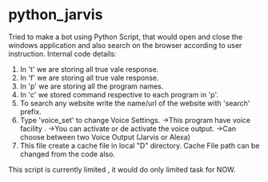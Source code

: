 # python_jarvis
Tried to make a bot using Python Script, that would open and close the windows application and also search on the browser according to user instruction.
Internal code details:
1. In 't' we are storing all true vale response.
2. In 'f' we are storing all true vale response.
3. In 'p' we are storing all the program names.
4. In 'c' we stored command respective to each program in 'p'.
5. To search any website write the name/url of the website with 'search' prefix.
6. Type 'voice_set' to change Voice Settings.
  ->This program have voice facility .
  ->You can activate or de activate the voice output.
  ->Can choose between two Voice Output (Jarvis or Alexa)
 7. This file create a cache file in local "D" directory.
 Cache File path can be changed from the code also.

This script is currently limited , it would do only limited task for NOW.
